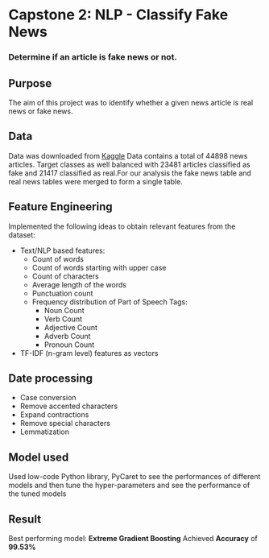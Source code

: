 # Capstone 2: NLP - Classify Fake News

### Determine if an article is fake news or not.

## Purpose
The aim of this project was to identify whether a given news article is real news or fake news.

## Data
Data was downloaded from [Kaggle](https://www.kaggle.com/clmentbisaillon/fake-and-real-news-dataset) 
Data contains a total of 44898 news articles. Target classes as well balanced with 23481 articles classified as fake and 21417 classified as real.For our analysis the fake news table and real news tables were merged to form a single table.

## Feature Engineering
Implemented the following ideas to obtain relevant features from the dataset:

- Text/NLP based features:
  - Count of words
  - Count of words starting with upper case 
  - Count of characters
  - Average length of the words
  - Punctuation count
  - Frequency distribution of Part of Speech Tags:
    - Noun Count
    - Verb Count
    - Adjective Count
    - Adverb Count
    - Pronoun Count
- TF-IDF (n-gram level) features as vectors


## Date processing

- Case conversion
- Remove accented characters
- Expand contractions
- Remove special characters
- Lemmatization

## Model used

Used low-code Python library, PyCaret to see the performances of different models and then tune the hyper-parameters and see the performance of the tuned models

## Result

Best performing model: **Extreme Gradient Boosting** 
Achieved **Accuracy** of **99.53%**  

